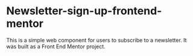 # Newsletter-sign-up-frontend-mentor
This is a simple web component for users to subscribe to a newsletter. It was built as a Front End Mentor project.
